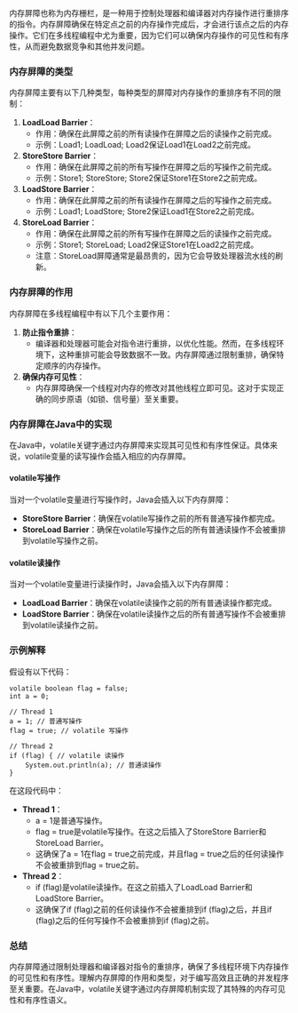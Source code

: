 内存屏障也称为内存栅栏，是一种用于控制处理器和编译器对内存操作进行重排序的指令。内存屏障确保在特定点之前的内存操作完成后，才会进行该点之后的内存操作。它们在多线程编程中尤为重要，因为它们可以确保内存操作的可见性和有序性，从而避免数据竞争和其他并发问题。
### 内存屏障的类型
内存屏障主要有以下几种类型，每种类型的屏障对内存操作的重排序有不同的限制：

1. **LoadLoad Barrier**：
   - 作用：确保在此屏障之前的所有读操作在屏障之后的读操作之前完成。
   - 示例：Load1; LoadLoad; Load2保证Load1在Load2之前完成。
2. **StoreStore Barrier**：
   - 作用：确保在此屏障之前的所有写操作在屏障之后的写操作之前完成。
   - 示例：Store1; StoreStore; Store2保证Store1在Store2之前完成。
3. **LoadStore Barrier**：
   - 作用：确保在此屏障之前的所有读操作在屏障之后的写操作之前完成。
   - 示例：Load1; LoadStore; Store2保证Load1在Store2之前完成。
4. **StoreLoad Barrier**：
   - 作用：确保在此屏障之前的所有写操作在屏障之后的读操作之前完成。
   - 示例：Store1; StoreLoad; Load2保证Store1在Load2之前完成。
   - 注意：StoreLoad屏障通常是最昂贵的，因为它会导致处理器流水线的刷新。
### 内存屏障的作用
内存屏障在多线程编程中有以下几个主要作用：

1. **防止指令重排**：
   - 编译器和处理器可能会对指令进行重排，以优化性能。然而，在多线程环境下，这种重排可能会导致数据不一致。内存屏障通过限制重排，确保特定顺序的内存操作。
2. **确保内存可见性**：
   - 内存屏障确保一个线程对内存的修改对其他线程立即可见。这对于实现正确的同步原语（如锁、信号量）至关重要。
### 内存屏障在Java中的实现
在Java中，volatile关键字通过内存屏障来实现其可见性和有序性保证。具体来说，volatile变量的读写操作会插入相应的内存屏障。
#### volatile写操作
当对一个volatile变量进行写操作时，Java会插入以下内存屏障：

- **StoreStore Barrier**：确保在volatile写操作之前的所有普通写操作都完成。
- **StoreLoad Barrier**：确保在volatile写操作之后的所有普通读操作不会被重排到volatile写操作之前。
#### volatile读操作
当对一个volatile变量进行读操作时，Java会插入以下内存屏障：

- **LoadLoad Barrier**：确保在volatile读操作之前的所有普通读操作都完成。
- **LoadStore Barrier**：确保在volatile读操作之后的所有普通写操作不会被重排到volatile读操作之前。
### 示例解释
假设有以下代码：
```
volatile boolean flag = false;
int a = 0;

// Thread 1
a = 1; // 普通写操作
flag = true; // volatile 写操作

// Thread 2
if (flag) { // volatile 读操作
    System.out.println(a); // 普通读操作
}
```
在这段代码中：

- **Thread 1**：
   - a = 1是普通写操作。
   - flag = true是volatile写操作。在这之后插入了StoreStore Barrier和StoreLoad Barrier。
   - 这确保了a = 1在flag = true之前完成，并且flag = true之后的任何读操作不会被重排到flag = true之前。
- **Thread 2**：
   - if (flag)是volatile读操作。在这之前插入了LoadLoad Barrier和LoadStore Barrier。
   - 这确保了if (flag)之前的任何读操作不会被重排到if (flag)之后，并且if (flag)之后的任何写操作不会被重排到if (flag)之前。
### 总结
内存屏障通过限制处理器和编译器对指令的重排序，确保了多线程环境下内存操作的可见性和有序性。理解内存屏障的作用和类型，对于编写高效且正确的并发程序至关重要。在Java中，volatile关键字通过内存屏障机制实现了其特殊的内存可见性和有序性语义。
